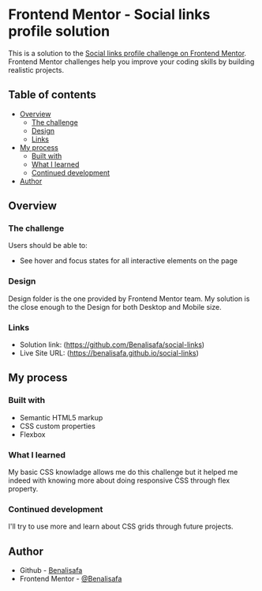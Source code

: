 # Frontend Mentor - Social links profile solution

This is a solution to the [Social links profile challenge on Frontend Mentor](https://www.frontendmentor.io/challenges/social-links-profile-UG32l9m6dQ). Frontend Mentor challenges help you improve your coding skills by building realistic projects. 

## Table of contents

- [Overview](#overview)
  - [The challenge](#the-challenge)
  - [Design](#Design)
  - [Links](#links)
- [My process](#my-process)
  - [Built with](#built-with)
  - [What I learned](#what-i-learned)
  - [Continued development](#continued-development)
- [Author](#author)

## Overview

### The challenge

Users should be able to:

- See hover and focus states for all interactive elements on the page

### Design

Design folder is the one provided by Frontend Mentor team. My solution is the close enough to the Design for both Desktop and Mobile size.

### Links

- Solution link: (https://github.com/Benalisafa/social-links)
- Live Site URL: (https://benalisafa.github.io/social-links)

## My process

### Built with

- Semantic HTML5 markup
- CSS custom properties
- Flexbox


### What I learned

My basic CSS knowladge allows me do this challenge but it helped me indeed with knowing more about doing responsive CSS through flex property.

### Continued development

I'll try to use more and learn about CSS grids through future projects.


## Author

- Github - [Benalisafa](https://github.com/Benalisafa)
- Frontend Mentor - [@Benalisafa](https://www.frontendmentor.io/profile/Benalisafa)
